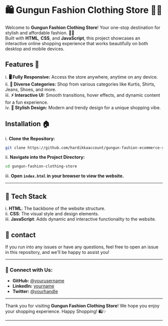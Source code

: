 # 🛍️ **Gungun Fashion Clothing Store** 👗👚

Welcome to **Gungun Fashion Clothing Store**! Your one-stop destination for stylish and affordable fashion. 🛒✨  
Built with **HTML**, **CSS**, and **JavaScript**, this project showcases an interactive online shopping experience that works beautifully on both desktop and mobile devices.

## Features 🎉

i. **🖥️ Fully Responsive:** Access the store anywhere, anytime on any device.  
ii. **👚 Diverse Categories:** Shop from various categories like Kurtis, Shirts, Jeans, Shoes, and more.  
iii. **⚡ Interactive UI:** Smooth transitions, hover effects, and dynamic content for a fun experience.  
iv. **🎨 Stylish Design:** Modern and trendy design for a unique shopping vibe.

## Installation 🏠

i. **Clone the Repository:**
```bash
git clone https://github.com/hardikkaaccount/gungun-fashion-ecommerce-store.git
```

ii. **Navigate into the Project Directory:**
```bash
cd gungun-fashion-clothing-store
```

iii. **Open `index.html` in your browser to view the website.**

---

## 🚀 Tech Stack

i. **HTML**: The backbone of the website structure.  
ii. **CSS**: The visual style and design elements.  
iii. **JavaScript**: Adds dynamic and interactive functionality to the website.

## 🤝 contact

If you run into any issues or have any questions, feel free to open an issue in this repository, and we'll be happy to assist you!

---

### 💬 Connect with Us:
- **GitHub:** [@yourusername](https://github.com/yourusername)
- **LinkedIn:** [yourname](https://linkedin.com/in/yourname)
- **Twitter:** [@yourhandle](https://twitter.com/yourhandle)

---

Thank you for visiting **Gungun Fashion Clothing Store**! We hope you enjoy your shopping experience. Happy Shopping! 🛍️✨

---

